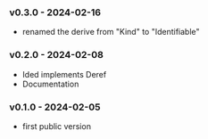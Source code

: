 
### v0.3.0 - 2024-02-16
<a name="0.3.0"></a>
- renamed the derive from "Kind" to "Identifiable"

### v0.2.0 - 2024-02-08
<a name="0.2.0"></a>
- Ided<O> implements Deref<O>
- Documentation

### v0.1.0 - 2024-02-05
<a name="0.1.0"></a>
- first public version
